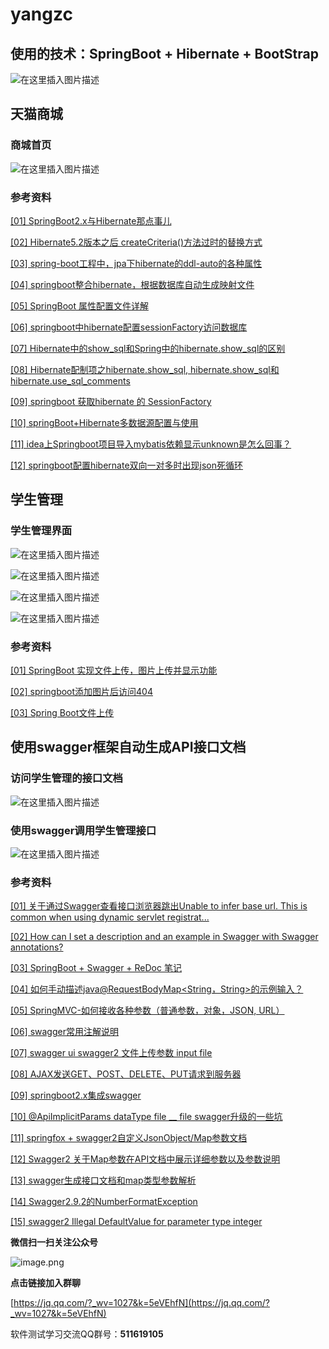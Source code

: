 # yangzc

## 使用的技术：SpringBoot + Hibernate + BootStrap

![在这里插入图片描述](https://img-blog.csdnimg.cn/20200208200515486.png?x-oss-process=image/watermark,type_ZmFuZ3poZW5naGVpdGk,shadow_10,text_aHR0cHM6Ly9ibG9nLmNzZG4ubmV0L3FxXzM3MjUxODk3,size_16,color_FFFFFF,t_70)

## 天猫商城

### 商城首页

![在这里插入图片描述](https://img-blog.csdnimg.cn/20191117230451468.png?x-oss-process=image/watermark,type_ZmFuZ3poZW5naGVpdGk,shadow_10,text_aHR0cHM6Ly9ibG9nLmNzZG4ubmV0L3FxXzM3MjUxODk3,size_16,color_FFFFFF,t_70)

### 参考资料

[[01] SpringBoot2.x与Hibernate那点事儿](https://www.jianshu.com/p/57e3c9a40709)

[[02] Hibernate5.2版本之后 createCriteria()方法过时的替换方式](https://blog.csdn.net/blue__fisher/article/details/78885143)

[[03] spring-boot工程中，jpa下hibernate的ddl-auto的各种属性](https://blog.csdn.net/zhangtongpeng/article/details/79609942)

[[04] springboot整合hibernate，根据数据库自动生成映射文件](https://blog.csdn.net/helpapa/article/details/90517952)

[[05] SpringBoot 属性配置文件详解](https://blog.csdn.net/u013181912/article/details/79057318)

[[06] springboot中hibernate配置sessionFactory访问数据库](https://www.cnblogs.com/soul-wonder/p/9052471.html)

[[07] Hibernate中的show_sql和Spring中的hibernate.show_sql的区别](https://blog.csdn.net/FANGAOHUA200/article/details/53522387)

[[08] Hibernate配制项之hibernate.show_sql, hibernate.show_sql和hibernate.use_sql_comments](https://blog.csdn.net/weixin_36210698/article/details/80359830)

[[09] springboot 获取hibernate 的 SessionFactory](https://www.bbsmax.com/A/kvJ36omgzg/)

[[10] springBoot+Hibernate多数据源配置与使用](https://www.jianshu.com/p/1db9e7667fa7)

[[11] idea上Springboot项目导入mybatis依赖显示unknown是怎么回事？](https://segmentfault.com/q/1010000013678360)

[[12] springboot配置hibernate双向一对多时出现json死循环](https://www.imooc.com/qadetail/217251?t=353113)

## 学生管理

### 学生管理界面

![在这里插入图片描述](https://img-blog.csdnimg.cn/20191119133554246.png?x-oss-process=image/watermark,type_ZmFuZ3poZW5naGVpdGk,shadow_10,text_aHR0cHM6Ly9ibG9nLmNzZG4ubmV0L3FxXzM3MjUxODk3,size_16,color_FFFFFF,t_70)

![在这里插入图片描述](https://img-blog.csdnimg.cn/20191119134219778.png?x-oss-process=image/watermark,type_ZmFuZ3poZW5naGVpdGk,shadow_10,text_aHR0cHM6Ly9ibG9nLmNzZG4ubmV0L3FxXzM3MjUxODk3,size_16,color_FFFFFF,t_70)

![在这里插入图片描述](https://img-blog.csdnimg.cn/2019111913464880.png?x-oss-process=image/watermark,type_ZmFuZ3poZW5naGVpdGk,shadow_10,text_aHR0cHM6Ly9ibG9nLmNzZG4ubmV0L3FxXzM3MjUxODk3,size_16,color_FFFFFF,t_70)

![在这里插入图片描述](https://img-blog.csdnimg.cn/20191119134724234.png?x-oss-process=image/watermark,type_ZmFuZ3poZW5naGVpdGk,shadow_10,text_aHR0cHM6Ly9ibG9nLmNzZG4ubmV0L3FxXzM3MjUxODk3,size_16,color_FFFFFF,t_70)

### 参考资料

[[01] SpringBoot 实现文件上传，图片上传并显示功能](https://blog.csdn.net/qq_38762237/article/details/81282444)

[[02] springboot添加图片后访问404](https://blog.csdn.net/baikunlong/article/details/86251139)

[[03] Spring Boot文件上传](https://blog.csdn.net/gnail_oug/article/details/80324120)

## 使用swagger框架自动生成API接口文档

### 访问学生管理的接口文档

![在这里插入图片描述](https://img-blog.csdnimg.cn/20191124191902309.png?x-oss-process=image/watermark,type_ZmFuZ3poZW5naGVpdGk,shadow_10,text_aHR0cHM6Ly9ibG9nLmNzZG4ubmV0L3FxXzM3MjUxODk3,size_16,color_FFFFFF,t_70)

### 使用swagger调用学生管理接口

![在这里插入图片描述](https://img-blog.csdnimg.cn/20191124192226864.png?x-oss-process=image/watermark,type_ZmFuZ3poZW5naGVpdGk,shadow_10,text_aHR0cHM6Ly9ibG9nLmNzZG4ubmV0L3FxXzM3MjUxODk3,size_16,color_FFFFFF,t_70)

### 参考资料

[[01] 关于通过Swagger查看接口浏览器跳出Unable to infer base url. This is common when using dynamic servlet registrat...](https://www.jianshu.com/p/0c92ec5bb257)

[[02] How can I set a description and an example in Swagger with Swagger annotations?](http://www.hackerav.com/?post=18405)

[[03] SpringBoot + Swagger + ReDoc 笔记](https://segmentfault.com/a/1190000018863282)

[[04] 如何手动描述java@RequestBodyMap<String，String>的示例输入？](https://cloud.tencent.com/developer/ask/193286/answer/301631)

[[05] SpringMVC-如何接收各种参数（普通参数，对象，JSON, URL）](https://www.cnblogs.com/jpfss/p/9336768.html)

[[06] swagger常用注解说明](https://www.cnblogs.com/hyl8218/p/8520994.html)

[[07] swagger ui swagger2 文件上传参数 input file](https://blog.csdn.net/zl20110000/article/details/93204756)

[[08] AJAX发送GET、POST、DELETE、PUT请求到服务器](https://blog.csdn.net/cccmercy/article/details/79576709)

[[09] springboot2.x集成swagger](https://www.ucloud.cn/yun/74623.html)

[[10] @ApiImplicitParams dataType file __ file swagger升级的一些坑](https://my.oschina.net/valsong/blog/2252906)

[[11] springfox + swagger2自定义JsonObject/Map参数文档](https://www.jianshu.com/p/fe58f7457e38)

[[12] Swagger2 关于Map参数在API文档中展示详细参数以及参数说明](https://blog.csdn.net/hellopeng1/article/details/82227942)

[[13] swagger生成接口文档和map类型参数解析](https://www.cnblogs.com/zhumiao/p/9684879.html)

[[14] Swagger2.9.2的NumberFormatException](https://www.jianshu.com/p/4c0f886f4468)

[[15] swagger2 Illegal DefaultValue for parameter type integer](https://blog.csdn.net/boyin333/article/details/87980108)

**微信扫一扫关注公众号**

![image.png](https://imgconvert.csdnimg.cn/aHR0cHM6Ly91cGxvYWQtaW1hZ2VzLmppYW5zaHUuaW8vdXBsb2FkX2ltYWdlcy8xMDAyNzkwMC0yMzM2ODlhNjQ1YTM2YTEyLnBuZw?x-oss-process=image/format,png#pic_center)

**点击链接加入群聊**

[https://jq.qq.com/?_wv=1027&k=5eVEhfN](https://jq.qq.com/?_wv=1027&k=5eVEhfN)

软件测试学习交流QQ群号：**511619105**
